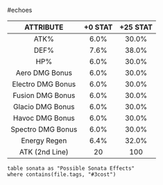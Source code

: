 #echoes

|   **ATTRIBUTE**   | **+0 STAT** | **+25 STAT** |
| :---------------: | :---------: | :----------: |
|       ATK%        |    6.0%     |    30.0%     |
|       DEF%        |    7.6%     |    38.0%     |
|        HP%        |    6.0%     |    30.0%     |
|  Aero DMG Bonus   |    6.0%     |    30.0%     |
| Electro DMG Bonus |    6.0%     |    30.0%     |
| Fusion DMG Bonus  |    6.0%     |    30.0%     |
| Glacio DMG Bonus  |    6.0%     |    30.0%     |
|  Havoc DMG Bonus  |    6.0%     |    30.0%     |
| Spectro DMG Bonus |    6.0%     |    30.0%     |
|   Energy Regen    |    6.4%     |    32.0%     |
|  ATK (2nd Line)   |     20      |     100      |
```dataview
table sonata as "Possible Sonata Effects"
where contains(file.tags, "#3cost")
```

